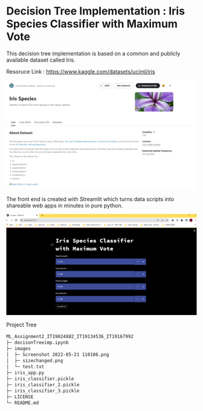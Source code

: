 # Decision Tree Implementation : Iris Species Classifier with Maximum Vote

This decision tree implementation is based on a common and publicly available dataset called Iris.

Resoruce Link : https://www.kaggle.com/datasets/uciml/iris

![alt text](https://github.com/shriasi/ML_Assignment2_IT19024882_IT19134536_IT19167992/blob/main/images/Screenshot%202022-05-21%20110106.png)

The front end is created with Streamlit which turns data scripts into shareable web apps in minutes in pure python.

![alt text](https://github.com/shriasi/ML_Assignment2_IT19024882_IT19134536_IT19167992/blob/main/images/sizechanged.png)

Project Tree

```
ML_Assignment2_IT19024882_IT19134536_IT19167992
├─ decisonTreeimp.ipynb
├─ images
│  ├─ Screenshot 2022-05-21 110106.png
│  ├─ sizechanged.png
│  └─ test.txt
├─ iris_app.py
├─ iris_classifier.pickle
├─ iris_classifier_2.pickle
├─ iris_classifier_3.pickle
├─ LICENSE
└─ README.md

```